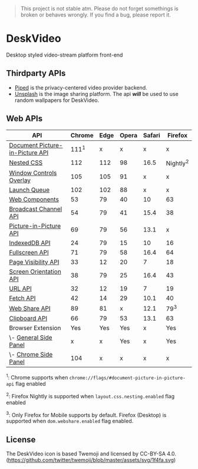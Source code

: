 > This project is not stable atm. Please do not forget somethings is broken or behaves wrongly. If you find a bug, please report it.

# DeskVideo

Desktop styled video-stream platform front-end

## Thirdparty APIs

- [Piped](https://piped.video/) is the privacy-centered video provider backend.
- [Unsplash](https://unsplash.com) is the image sharing platform. The api __*will*__ be used to use random wallpapers for DeskVideo.

## Web APIs

| API                                                                                                                          |Chrome|Edge|Opera|Safari|Firefox |
|------------------------------------------------------------------------------------------------------------------------------|------|----|-----|------|--------|
| [Document Picture-in-Picture API](https://developer.chrome.com/docs/web-platform/document-picture-in-picture/)               |111<sup>1</sup>|x|x|x   | x      |
| [Nested CSS](https://developer.chrome.com/articles/css-nesting/)                                                           |112|112|98|16.5|Nightly<sup>2</sup>|
| [Window Controls Overlay](https://developer.mozilla.org/en-US/docs/Web/API/Window_Controls_Overlay_API)                      | 105  |105 | 91  | x    | x      |
| [Launch Queue](https://developer.mozilla.org/en-US/docs/Web/API/LaunchQueue)                                                 | 102  |102 | 88  | x    | x      |
| [Web Components](https://developer.mozilla.org/en-US/docs/Web/API/Web_components)                                            | 53   | 79 | 40  | 10   | 63     |
| [Broadcast Channel API](https://developer.mozilla.org/en-US/docs/Web/API/Broadcast_Channel_API)                              | 54   | 79 | 41  | 15.4 | 38     |
| [Picture-in-Picture API](https://developer.mozilla.org/en-US/docs/Web/API/Picture-in-Picture_API)                            | 69   | 79 | 56  | 13.1 | x      |
| [IndexedDB API](https://developer.mozilla.org/en-US/docs/Web/API/IndexedDB_API)                                              | 24   | 79 | 15  | 10   | 16     |
| [Fullscreen API](https://developer.mozilla.org/en-US/docs/Web/API/Fullscreen_API)                                            | 71   | 79 | 58  | 16.4 | 64     |
| [Page Visibility API](https://developer.mozilla.org/en-US/docs/Web/API/Page_Visibility_API)                                  | 33   | 12 | 20  | 7    | 18     |
| [Screen Orientation API](https://developer.mozilla.org/en-US/docs/Web/API/Screen_Orientation_API)                            | 38   | 79 | 25  | 16.4 | 43     |
| [URL API](https://developer.mozilla.org/en-US/docs/Web/API/URL_API)                                                          | 32   | 12 | 19  | 7    | 19     |
| [Fetch API](https://developer.mozilla.org/en-US/docs/Web/API/Fetch_API)                                                      | 42   | 14 | 29  | 10.1 | 40     |
| [Web Share API](https://developer.mozilla.org/en-US/docs/Web/API/Web_Share_API)                                              |89 |81| x  | 12.1| 79<sup>3</sup>|
| [Clipboard API](https://developer.mozilla.org/en-US/docs/Web/API/Clipboard_API)                                              | 66   | 79 | 53  | 13.1 | 63     |
| Browser Extension                                                                                                            | Yes  |Yes | Yes | x    | Yes    |
| \\- [General Side Panel](https://dev.opera.com/extensions/sidebar-action-manual/)                                            | x    | x  | Yes | x    | Yes    |
| \\- [Chrome Side Panel](https://developer.chrome.com/docs/extensions/reference/sidePanel/)                                   | 104  | x  | x   | x    | x      |

<sup>1</sup>: Chrome supports when `chrome://flags/#document-picture-in-picture-api` flag enabled

<sup>2</sup>: Firefox Nightly is supported when `layout.css.nesting.enabled` flag enabled

<sup>3</sup>: Only Firefox for Mobile supports by default. Firefox (Desktop) is supported when `dom.webshare.enabled` flag enabled.

## License

The DeskVideo icon is based Twemoji and licensed by CC-BY-SA 4.0. (https://github.com/twitter/twemoji/blob/master/assets/svg/1f4fa.svg)
